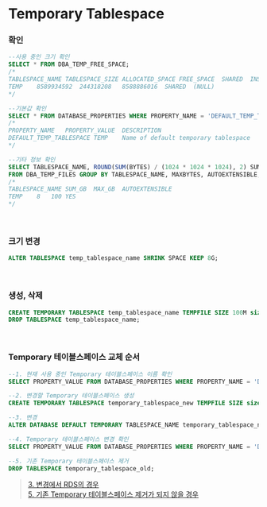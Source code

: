 Temporary Tablespace
===

### 확인
```sql
--사용 중인 크기 확인
SELECT * FROM DBA_TEMP_FREE_SPACE;
/*
TABLESPACE_NAME	TABLESPACE_SIZE	ALLOCATED_SPACE	FREE_SPACE	SHARED	INST_ID
TEMP	8589934592	244318208	8588886016	SHARED	​(NULL)​
*/

--기본값 확인
SELECT * FROM DATABASE_PROPERTIES WHERE PROPERTY_NAME = 'DEFAULT_TEMP_TABLESPACE';
/*
PROPERTY_NAME	PROPERTY_VALUE	DESCRIPTION
DEFAULT_TEMP_TABLESPACE	TEMP	Name of default temporary tablespace
*/

--기타 정보 확인
SELECT TABLESPACE_NAME, ROUND(SUM(BYTES) / (1024 * 1024 * 1024), 2) SUM_GB, ROUND(MAXBYTES / (1024 * 1024 * 1024), 2) MAX_GB, AUTOEXTENSIBLE
FROM DBA_TEMP_FILES GROUP BY TABLESPACE_NAME, MAXBYTES, AUTOEXTENSIBLE;
/*
TABLESPACE_NAME	SUM_GB	MAX_GB	AUTOEXTENSIBLE
TEMP	8	100	YES
*/
```

<br>

### 크기 변경
```sql
ALTER TABLESPACE temp_tablespace_name SHRINK SPACE KEEP 8G;
```

<br>

### 생성, 삭제
```sql
CREATE TEMPORARY TABLESPACE temp_tablespace_name TEMPFILE SIZE 100M size;
DROP TABLESPACE temp_tablespace_name;
```

<br>

### Temporary 테이블스페이스 교체 순서
```sql
--1. 현재 사용 중인 Temporary 테이블스페이스 이름 확인
SELECT PROPERTY_VALUE FROM DATABASE_PROPERTIES WHERE PROPERTY_NAME = 'DEFAULT_TEMP_TABLESPACE';

--2. 변경할 Temporary 테이블스페이스 생성
CREATE TEMPORARY TABLESPACE temporary_tablespace_new TEMPFILE SIZE size;

--3. 변경
ALTER DATABASE DEFAULT TEMPORARY TABLESPACE_NAME temporary_tablespace_new;

--4. Temporary 테이블스페이스 변경 확인
SELECT PROPERTY_VALUE FROM DATABASE_PROPERTIES WHERE PROPERTY_NAME = 'DEFAULT_TEMP_TABLESPACE';

--5. 기존 Temporary 테이블스페이스 제거
DROP TABLESPACE temporary_tablespace_old;
```
>[3. 변경에서 RDS의 경우](../../aws/rds/oracle/temporary-tablespace/README.md)<br>
[5. 기존 Temporary 테이블스페이스 제거가 되지 않을 경우](../error/60100.md)

<br>
